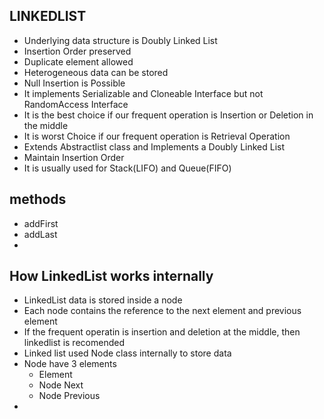## LINKEDLIST- Underlying data structure is Doubly Linked List- Insertion Order preserved- Duplicate element allowed- Heterogeneous data can be stored- Null Insertion is Possible- It implements Serializable and Cloneable Interface but not RandomAccess Interface- It is the best choice if our frequent operation is Insertion or Deletion in the middle- It is worst Choice if our frequent operation is Retrieval Operation- Extends Abstractlist class and Implements a Doubly Linked List- Maintain Insertion Order- It is usually used for Stack(LIFO) and Queue(FIFO)## methods- addFirst- addLast- ## How LinkedList works internally- LinkedList data is stored inside a node- Each node contains the reference to the next element and previous element- If the frequent operatin is insertion and deletion at the middle, then linkedlist is recomended- Linked list used Node class internally to store data- Node have 3 elements    - Element    - Node<E> Next    - Node<E> Previous- 